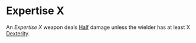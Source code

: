# Expertise X

An *Expertise X* weapon deals [Half](../../Game%20Procedures/Core%20Procedures/Half.md) damage unless the wielder has at least X [Dexterity](../../Player%20Characters/The%20Ability%20Scores/Dexterity.md).

